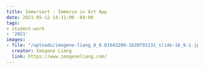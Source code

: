 ```yaml
---
title: Immersart - Immerse in Art App
date: 2021-05-12 14:11:00 -04:00
tags:
- student-work
- '2021'
images:
- file: "/uploads/imogene-liang_0_0.01643200-1620791231_slide-16_9-1.jpg"
  creator: Imogene Liang
  link: https://www.imogeneliang.com/
---
```


